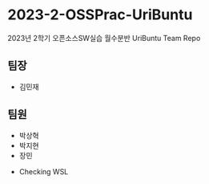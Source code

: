 # 2023-2-OSSPrac-UriBuntu
2023년 2학기 오픈소스SW실습 월수분반 UriBuntu Team Repo

## 팀장
- 김민재
## 팀원
- 박상혁
- 박지현
- 장민

* Checking WSL
